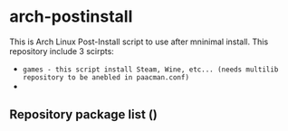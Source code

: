 # arch-postinstall
This is Arch Linux Post-Install script to use after mninimal install.
This repository include 3 scirpts:
- ``games - this script install Steam, Wine, etc... (needs multilib repository to be anebled in paacman.conf)``
- `` ``

## Repository package list ()
